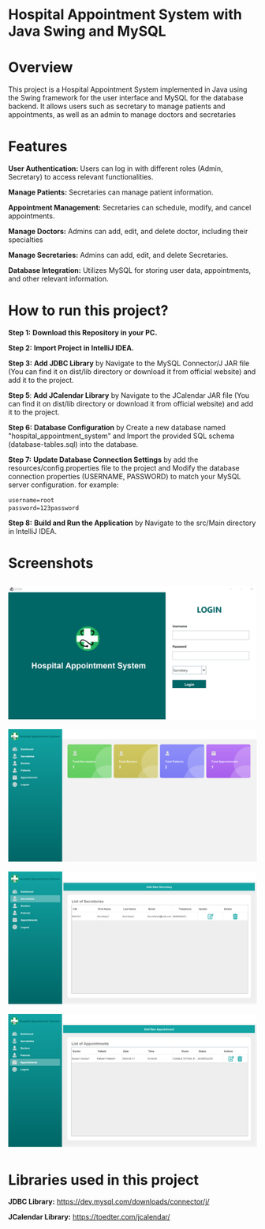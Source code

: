 # Hospital Appointment System with Java Swing and MySQL

# Overview

This project is a Hospital Appointment System implemented in Java using the Swing framework for the user interface and MySQL for the database backend. It allows users such as secretary to manage patients and appointments, as well as an admin to manage doctors and secretaries


# Features
**User Authentication:** Users can log in with different roles (Admin, Secretary) to access relevant functionalities.

**Manage Patients:** Secretaries can manage patient information.

**Appointment Management:** Secretaries can schedule, modify, and cancel appointments.

**Manage Doctors:** Admins can add, edit, and delete doctor, including their specialties

**Manage Secretaries:** Admins can add, edit, and delete Secretaries.

**Database Integration:** Utilizes MySQL for storing user data, appointments, and other relevant information.

# How to run this project?

**Step 1:** **Download this Repository in your PC.**

**Step 2:** **Import Project in IntelliJ IDEA.**

**Step 3:** **Add JDBC Library** by Navigate to the MySQL Connector/J JAR file (You can find it on dist/lib directory or download it from official website) and add it to the project.

**Step 5**: **Add JCalendar Library** by Navigate to the JCalendar JAR file (You can find it on dist/lib directory or download it from official website) and add it to the project.

**Step 6:** **Database Configuration** by Create a new database named "hospital_appointment_system" and Import the provided SQL schema (database-tables.sql) into the database.

**Step 7:** **Update Database Connection Settings** by add the resources/config.properties file to the project and Modify the database connection properties (USERNAME, PASSWORD) to match your MySQL server configuration.
for example:
```
username=root
password=123password
```

**Step 8:** **Build and Run the Application** by Navigate to the src/Main directory in IntelliJ IDEA.

# Screenshots
<div style="display: flex;justify-content: center;align-items: center;flex-direction: column;">
        <img src="./Screenshots/1.png" style="max-height: 300px;margin: 10px">
        <img src="./Screenshots/2.png" style="max-height: 300px;margin: 10px">
        <img src="./Screenshots/3.png" style="max-height: 300px;margin: 10px">
        <img src="./Screenshots/6.png" style="max-height: 300px;margin: 10px">
      </div>

# Libraries used in this project

**JDBC Library:** https://dev.mysql.com/downloads/connector/j/

**JCalendar Library:** https://toedter.com/jcalendar/
